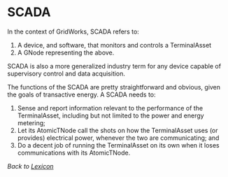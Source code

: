# SCADA

In the context of GridWorks, SCADA refers to:

1.  A device, and software, that monitors and controls a TerminalAsset
2.  A GNode representing the above.

SCADA is also a more generalized industry term for any device capable of supervisory control and data acquisition.

The functions of the SCADA are pretty straightforward and obvious, given the goals of transactive energy. A SCADA needs to:

1. Sense and report information relevant to the performance of the TerminalAsset, including but not limited to the power and energy metering;
2. Let its AtomicTNode call the shots on how the TerminalAsset uses (or provides) electrical power, whenever the two are communicating; and
3. Do a decent job of running the TerminalAsset on its own when it loses communications with its AtomicTNode.

_Back to [Lexicon](lexicon.md)_

